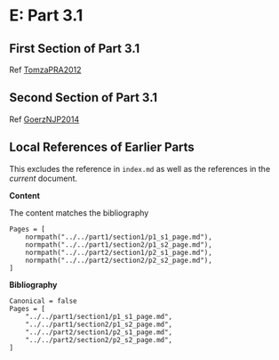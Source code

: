 # E: Part 3.1


## First Section of Part 3.1

Ref [TomzaPRA2012](@cite)


## Second Section of Part 3.1

Ref [GoerzNJP2014](@cite)


## Local References of Earlier Parts

This excludes the reference in `index.md` as well as the references in the *current* document.

**Content**

The content matches the bibliography

```@contents
Pages = [
    normpath("../../part1/section1/p1_s1_page.md"),
    normpath("../../part1/section2/p1_s2_page.md"),
    normpath("../../part2/section1/p2_s1_page.md"),
    normpath("../../part2/section2/p2_s2_page.md"),
]
```

**Bibliography**

```@bibliography
Canonical = false
Pages = [
    "../../part1/section1/p1_s1_page.md",
    "../../part1/section2/p1_s2_page.md",
    "../../part2/section1/p2_s1_page.md",
    "../../part2/section2/p2_s2_page.md",
]
```
